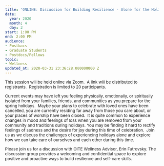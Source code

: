 ```yaml
---
title: 'ONLINE: Discussion for Building Resilience - Alone for the Holidays'
date:
  year: 2020
  month: 4
  day: 3
start: 1:00 PM
end: 2:00 PM
audience:
- Postbacs
- Graduate Students
- Postdocs/Fellows
topic:
- Wellness
updated_at: 2020-03-31 23:36:28.000000000 Z
---
```

<span style="font-size: 10pt;">This session will be held online via
Zoom.  A link will be distributed to registrants.  Registration is
limited to 20 participants.  </span>

<span style="font-size: 10pt;">Current events may have left you feeling
physically, emotionally, or spiritually isolated from your families,
friends, and communities as you prepare for the spring holidays.  Maybe
your plans to celebrate with loved ones have been cancelled, you are
currently residing far away from those you care about, or your places of
worship have been closed.  It is quite common to experience changes in
mood and feelings of loss when you are removed from your community and
traditions during holidays. You may be finding it hard to rectify
feelings of sadness and the desire for joy during this time of
celebration.  Join us as we discuss the challenges of experiencing
holidays alone and explore how we can take care of ourselves and each
other during this time. </span>

<span style="font-size: 10pt;">Please join us for a discussion with OITE
Wellness Advisor, Erin Futrovsky. The discussion group provides a
welcoming and confidential space to explore positive and proactive ways
to build resilience and self-care skills.</span>
